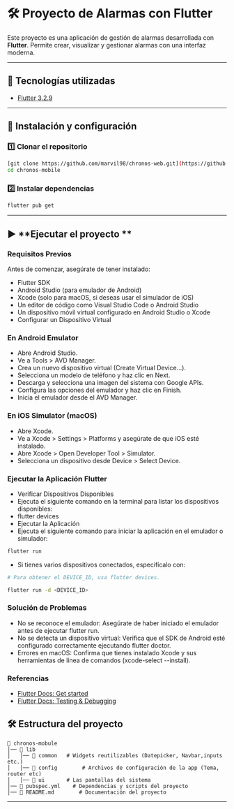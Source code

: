 # 🛠️ Proyecto de Alarmas con Flutter 

Este proyecto es una aplicación de gestión de alarmas desarrollada con **Flutter**. Permite crear, visualizar y gestionar alarmas con una interfaz moderna.

---

## 🚀 Tecnologías utilizadas
- [Flutter 3.2.9](https://flutter.dev/)


---

## 👥 Instalación y configuración

### 1️⃣ **Clonar el repositorio**
```sh
[git clone https://github.com/marvil98/chronos-web.git](https://github.com/Renvel19/chronos-mobile.git)
cd chronos-mobile
```

### 2️⃣ **Instalar dependencias**
```sh
flutter pub get
```

---

## ▶️ **Ejecutar el proyecto **
### Requisitos Previos
Antes de comenzar, asegúrate de tener instalado:
- Flutter SDK
- Android Studio (para emulador de Android)
- Xcode (solo para macOS, si deseas usar el simulador de iOS)
- Un editor de código como Visual Studio Code o Android Studio
- Un dispositivo móvil virtual configurado en Android Studio o Xcode
- Configurar un Dispositivo Virtual

### En Android Emulator

- Abre Android Studio.
- Ve a Tools > AVD Manager.
- Crea un nuevo dispositivo virtual (Create Virtual Device...).
- Selecciona un modelo de teléfono y haz clic en Next.
- Descarga y selecciona una imagen del sistema con Google APIs.
- Configura las opciones del emulador y haz clic en Finish.
- Inicia el emulador desde el AVD Manager.

### En iOS Simulator (macOS)

- Abre Xcode.
- Ve a Xcode > Settings > Platforms y asegúrate de que iOS esté instalado.
- Abre Xcode > Open Developer Tool > Simulator.
- Selecciona un dispositivo desde Device > Select Device.

### Ejecutar la Aplicación Flutter
- Verificar Dispositivos Disponibles
- Ejecuta el siguiente comando en la terminal para listar los dispositivos disponibles:
- flutter devices
- Ejecutar la Aplicación
- Ejecuta el siguiente comando para iniciar la aplicación en el emulador o simulador:
```sh
flutter run
```
- Si tienes varios dispositivos conectados, especifícalo con:
```sh
# Para obtener el DEVICE_ID, usa flutter devices.

flutter run -d <DEVICE_ID>
```

### Solución de Problemas

- No se reconoce el emulador: Asegúrate de haber iniciado el emulador antes de ejecutar flutter run.
- No se detecta un dispositivo virtual: Verifica que el SDK de Android esté configurado correctamente ejecutando flutter doctor.
- Errores en macOS: Confirma que tienes instalado Xcode y sus herramientas de línea de comandos (xcode-select --install).

### Referencias

- [Flutter Docs: Get started](https://docs.flutter.dev/get-started/install)
- [Flutter Docs: Testing & Debugging](https://docs.flutter.dev/testing/debugging)



## 🛠 **Estructura del proyecto**
```
📂 chronos-mobule
│── 📂 lib
│   │── 📂 common   # Widgets reutilizables (Datepicker, Navbar,inputs etc.)
│   │── 📂 config        # Archivos de configuración de la app (Tema, router etc)
│   │── 📂 ui       # Las pantallas del sistema 
│── 📄 pubspec.yml    # Dependencias y scripts del proyecto
│── 📄 README.md        # Documentación del proyecto
```
---

